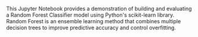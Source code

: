 This Jupyter Notebook provides a demonstration of building and evaluating a Random Forest Classifier model using Python's scikit-learn library. Random Forest is an ensemble learning method that combines multiple decision trees to improve predictive accuracy and control overfitting.
